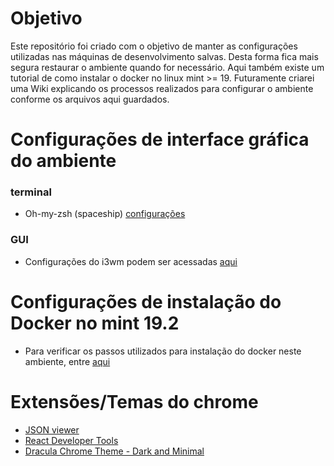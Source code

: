 # Objetivo
Este repositório foi criado com o objetivo de manter as configurações utilizadas nas máquinas de desenvolvimento salvas.
Desta forma fica mais segura restaurar o ambiente quando for necessário.
Aqui também existe um tutorial de como instalar o docker no linux mint >= 19.
Futuramente criarei uma Wiki explicando os processos realizados para configurar o ambiente conforme os arquivos aqui guardados.

# Configurações de interface gráfica do ambiente
### terminal
- Oh-my-zsh (spaceship) [configurações](https://github.com/luanneves07/ambientes/tree/master/ambientes/dev/personal_mint/zsh)
### GUI
- Configurações do i3wm podem ser acessadas [aqui](https://github.com/luanneves07/ambientes/tree/master/ambientes/dev/personal_mint/i3_config)

# Configurações de instalação do Docker no mint 19.2
- Para verificar os passos utilizados para instalação do docker neste ambiente, entre [aqui](https://github.com/luanneves07/ambientes/tree/master/ambientes/docker/config)

# Extensões/Temas do chrome
- [JSON viewer](https://chrome.google.com/webstore/detail/json-viewer/gbmdgpbipfallnflgajpaliibnhdgobh?hl=pt-BR)
- [React Developer Tools](https://chrome.google.com/webstore/detail/react-developer-tools/fmkadmapgofadopljbjfkapdkoienihi?hl=pt-BR)
- [Dracula Chrome Theme - Dark and Minimal](https://chrome.google.com/webstore/detail/dracula-chrome-theme-dark/gfapcejdoghpoidkfodoiiffaaibpaem?hl=pt-BR)
